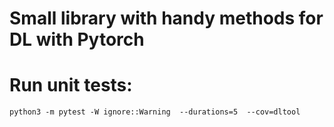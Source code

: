 # Small library with handy methods for DL with Pytorch


# Run unit tests:
```
python3 -m pytest -W ignore::Warning  --durations=5  --cov=dltool
```
